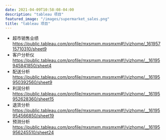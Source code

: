 ```yaml
---
date: 2021-04-09T10:58:08-04:00
description: "tableau 项目"
featured_image: "/images/supermarket_sales.png"
title: "tableau 项目"
---
```


- 超市销售业绩 https://public.tableau.com/profile/mxsmxm.mxsmxm#!/vizhome/_16195715710310/sheet9
- 客户分析仪 https://public.tableau.com/profile/mxsmxm.mxsmxm#!/vizhome/__16195945841850/sheet4
- 配送分析 https://public.tableau.com/profile/mxsmxm.mxsmxm#!/vizhome/__16195950392560/sheet9
- 利润分析 https://public.tableau.com/profile/mxsmxm.mxsmxm#!/vizhome/__16195952628360/sheet15
- 退货分析 https://public.tableau.com/profile/mxsmxm.mxsmxm#!/vizhome/__16195954566850/sheet19
- 预测分析 https://public.tableau.com/profile/mxsmxm.mxsmxm#!/vizhome/__16195956245510/sheet24
